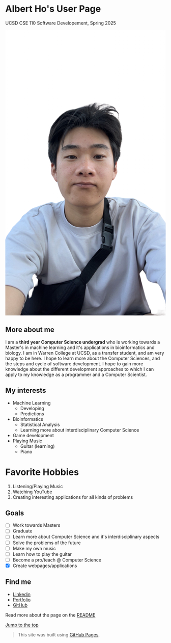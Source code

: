 # Albert Ho's User Page
UCSD CSE 110 Software Developement, Spring 2025

![profile](assets/image0.png)

## More about me
I am a **third year Computer Science undergrad** who is working towards a Master's in machine learning and it's applications in bioinformatics and biology.
I am in Warren College at UCSD, as a transfer student, and am very happy to be here. I hope to learn more about the Computer Sciences, and the steps and cycle
of software development. I hope to gain more knowledge about the different development approaches to which I can apply to my knowledge as a programmer and 
a Computer Scientist. 

## My interests
- Machine Learning
  - Developing
  - Predictions
- Bioinformatics
  - Statistical Analysis
  - Learning more about interdisciplinary Computer Science
- Game development
- Playing Music
  - Guitar (learning)
  - Piano
  
# Favorite Hobbies
1. Listening/Playing Music
2. Watching YouTube
3. Creating interesting applications for all kinds of problems

## Goals
- [ ] Work towards Masters
- [ ] Graduate
- [ ] Learn more about Computer Science and it's interdisciplinary aspects
- [ ] Solve the problems of the future
- [ ] Make my own music
- [ ] Learn how to play the guitar
- [ ] Become a pro/teach @ Computer Science
- [x] Create webpages/applications

## Find me
- [Linkedin](https://linkedin.com/in/albertho)
- [Portfolio](https://albertho.pages.dev)
- [GitHub](https://github.com/Tofulati)
  
Read more about the page on the [README](README.md)

[Jump to the top](#albert-hos-user-page) 

> This site was built using [GitHub Pages](https://pages.github.com/).
